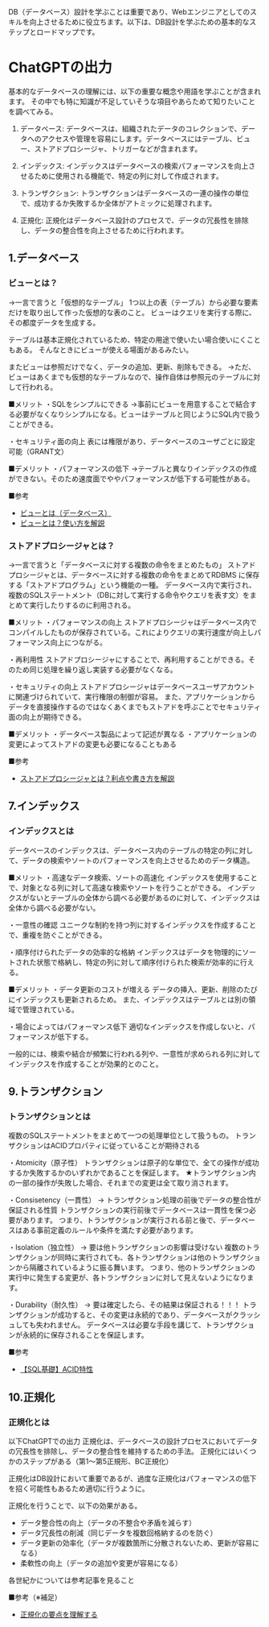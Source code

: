 DB（データベース）設計を学ぶことは重要であり、Webエンジニアとしてのスキルを向上させるために役立ちます。以下は、DB設計を学ぶための基本的なステップとロードマップです。

# ChatGPTの出力
基本的なデータベースの理解には、以下の重要な概念や用語を学ぶことが含まれます。
その中でも特に知識が不足していそうな項目やあらためて知りたいことを調べてみる。

1. データベース:
データベースは、組織されたデータのコレクションで、データへのアクセスや管理を容易にします。データベースにはテーブル、ビュー、ストアドプロシージャ、トリガーなどが含まれます。

7. インデックス:
インデックスはデータベースの検索パフォーマンスを向上させるために使用される機能で、特定の列に対して作成されます。

9. トランザクション:
トランザクションはデータベースの一連の操作の単位で、成功するか失敗するか全体がアトミックに処理されます。

10. 正規化:
正規化はデータベース設計のプロセスで、データの冗長性を排除し、データの整合性を向上させるために行われます。


## 1.データベース
### ビューとは？
→一言で言うと「仮想的なテーブル」
1つ以上の表（テーブル）から必要な要素だけを取り出して作った仮想的な表のこと。
ビューはクエリを実行する際に、その都度データを生成する。

テーブルは基本正規化されているため、特定の用途で使いたい場合使いにくこともある。
そんなときにビューが使える場面があるみたい。

またビューは参照だけでなく、データの追加、更新、削除もできる。
→ただ、ビューはあくまでも仮想的なテーブルなので、操作自体は参照元のテーブルに対して行われる。

■メリット
・SQLをシンプルにできる
→事前にビューを用意することで結合する必要がなくなりシンプルになる。ビューはテーブルと同じようにSQL内で扱うことができる。

・セキュリティ面の向上
表には権限があり、データベースのユーザごとに設定可能（GRANT文）


■デメリット
・パフォーマンスの低下
→テーブルと異なりインデックスの作成ができない。そのため速度面でややパフォーマンスが低下する可能性がある。


■参考
- [ビューとは（データベース）](https://medium-company.com/%E3%83%93%E3%83%A5%E3%83%BC/)
- [ビューとは？使い方を解説](https://products.sint.co.jp/siob/blog/view)


### ストアドプロシージャとは？
→一言で言うと「データベースに対する複数の命令をまとめたもの」
ストアドプロシージャとは、データベースに対する複数の命令をまとめてRDBMS に保存する「ストアドプログラム」という機能の一種。
データベース内で実行され、複数のSQLステートメント（DBに対して実行する命令やクエリを表す文）をまとめて実行したりするのに利用される。

■メリット
・パフォーマンスの向上
ストアドプロシージャはデータベース内でコンパイルしたものが保存されている。これによりクエリの実行速度が向上しパフォーマンス向上につながる。

・再利用性
ストアドプロシージャにすることで、再利用することができる。そのため同じ処理を繰り返し実装する必要がなくなる。

・セキュリティの向上
ストアドプロシージャはデータベースユーザアカウントに関連づけられていて、実行権限の制御が容易。
また、アプリケーションからデータを直接操作するのではなくあくまでもストアドを呼ぶことでセキュリティ面の向上が期待できる。


■デメリット
・データベース製品によって記述が異なる
・アプリケーションの変更によってストアドの変更も必要になることもある

■参考
- [ストアドプロシージャとは？利点や書き方を解説](https://products.sint.co.jp/siob/blog/storedprocedure)


## 7.インデックス
### インデックスとは
データベースのインデックスは、データベース内のテーブルの特定の列に対して、データの検索やソートのパフォーマンスを向上させるためのデータ構造。

■メリット
・高速なデータ検索、ソートの高速化
インデックスを使用することで、対象となる列に対して高速な検索やソートを行うことができる。
インデックスがないとテーブルの全体から調べる必要があるのに対して、インデックスは全体から調べる必要がない。

・一意性の確認
ユニークな制約を持つ列に対するインデックスを作成することで、重複を防ぐことができる。

・順序付けられたデータの効率的な格納
インデックスはデータを物理的にソートされた状態で格納し、特定の列に対して順序付けられた検索が効率的に行える。


■デメリット
・データ更新のコストが増える
データの挿入、更新、削除のたびにインデックスも更新されるため。
また、インデックスはテーブルとは別の領域で管理されている。

・場合によってはパフォーマンス低下
適切なインデックスを作成しないと、パフォーマンスが低下する。


一般的には、検索や結合が頻繁に行われる列や、一意性が求められる列に対してインデックスを作成することが効果的とのこと。


## 9.トランザクション
### トランザクションとは
複数のSQLステートメントをまとめて一つの処理単位として扱うもの。
トランザクションはACIDプロパティに従っていることが期待される

・Atomicity（原子性）
トランザクションは原子的な単位で、全ての操作が成功するか失敗するかのいずれかであることを保証します。
★トランザクション内の一部の操作が失敗した場合、それまでの変更は全て取り消されます。

・Consisetency（一貫性） → トランザクション処理の前後でデータの整合性が保証される性質
トランザクションの実行前後でデータベースは一貫性を保つ必要があります。
つまり、トランザクションが実行される前と後で、データベースはある事前定義のルールや条件を満たす必要があります。

・Isolation（独立性） → 要は他トランザクションの影響は受けない
複数のトランザクションが同時に実行されても、各トランザクションは他のトランザクションから隔離されているように振る舞います。
つまり、他のトランザクションの実行中に発生する変更が、各トランザクションに対して見えないようになります。

・Durability（耐久性） → 要は確定したら、その結果は保証される！！！
トランザクションが成功すると、その変更は永続的であり、データベースがクラッシュしても失われません。
データベースは必要な手段を講じて、トランザクションが永続的に保存されることを保証します。

■参考
- [【SQL基礎】ACID特性](https://tech.pjin.jp/blog/2020/11/30/%E3%80%90sql%E5%85%A5%E9%96%80%E3%80%91acid%E7%89%B9%E6%80%A7/)


## 10.正規化
### 正規化とは
以下ChatGPTでの出力
正規化は、データベースの設計プロセスにおいてデータの冗長性を排除し、データの整合性を維持するための手法。
正規化にはいくつかのステップがある（第1〜第5正規形、BC正規化）

正規化はDB設計において重要であるが、過度な正規化はパフォーマンスの低下を招く可能性もあるため適切に行うように。

正規化を行うことで、以下の効果がある。
- データ整合性の向上（データの不整合や矛盾を減らす）
- データ冗長性の削減（同じデータを複数回格納するのを防ぐ）
- データ更新の効率化（データが複数箇所に分散されないため、更新が容易になる）
- 柔軟性の向上（データの追加や変更が容易になる）

各世紀かについては参考記事を見ること

■参考（※補足）
- [正規化の要点を理解する](https://qiita.com/mochichoco/items/2904384b2856db2bf46c)